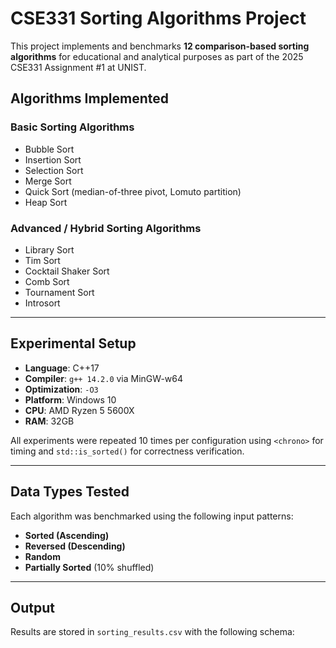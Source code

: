 # CSE331 Sorting Algorithms Project

This project implements and benchmarks **12 comparison-based sorting algorithms** for educational and analytical purposes as part of the 2025 CSE331 Assignment #1 at UNIST.

##  Algorithms Implemented

###  Basic Sorting Algorithms
- Bubble Sort
- Insertion Sort
- Selection Sort
- Merge Sort
- Quick Sort (median-of-three pivot, Lomuto partition)
- Heap Sort

###  Advanced / Hybrid Sorting Algorithms
- Library Sort
- Tim Sort
- Cocktail Shaker Sort
- Comb Sort
- Tournament Sort
- Introsort

---

##  Experimental Setup

- **Language**: C++17  
- **Compiler**: `g++ 14.2.0` via MinGW-w64  
- **Optimization**: `-O3`  
- **Platform**: Windows 10  
- **CPU**: AMD Ryzen 5 5600X  
- **RAM**: 32GB

All experiments were repeated 10 times per configuration using `<chrono>` for timing and `std::is_sorted()` for correctness verification.

---

##  Data Types Tested

Each algorithm was benchmarked using the following input patterns:

- **Sorted (Ascending)**
- **Reversed (Descending)**
- **Random**
- **Partially Sorted** (10% shuffled)

---

##  Output

Results are stored in `sorting_results.csv` with the following schema:

